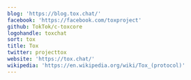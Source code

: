 ```yaml
---
blog: 'https://blog.tox.chat/'
facebook: 'https://facebook.com/toxproject'
github: TokTok/c-toxcore
logohandle: toxchat
sort: tox
title: Tox
twitter: projecttox
website: 'https://tox.chat/'
wikipedia: 'https://en.wikipedia.org/wiki/Tox_(protocol)'
---
```

